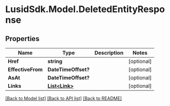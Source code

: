 # LusidSdk.Model.DeletedEntityResponse
## Properties

Name | Type | Description | Notes
------------ | ------------- | ------------- | -------------
**Href** | **string** |  | [optional] 
**EffectiveFrom** | **DateTimeOffset?** |  | [optional] 
**AsAt** | **DateTimeOffset?** |  | [optional] 
**Links** | [**List&lt;Link&gt;**](Link.md) |  | [optional] 

[[Back to Model list]](../README.md#documentation-for-models) [[Back to API list]](../README.md#documentation-for-api-endpoints) [[Back to README]](../README.md)

